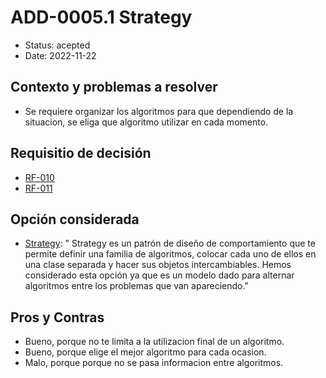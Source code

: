 # ADD-0005.1 Strategy

* Status: acepted
* Date: 2022-11-22

## Contexto y problemas a resolver

* Se requiere organizar los algoritmos para que dependiendo de la situacion, se eliga que algoritmo utilizar en cada momento.

## Requisitio de decisión

* [RF-010](../requisitos/RF-010.md)
* [RF-011](../requisitos/RF-011.md)

## Opción considerada

* [Strategy](https://refactoring.guru/es/design-patterns/strategy): " Strategy es un patrón de diseño de comportamiento que te permite definir una familia de algoritmos, colocar cada uno de ellos en una clase separada y hacer sus objetos intercambiables. Hemos considerado esta opción ya que es un modelo dado para alternar algoritmos entre los problemas que van apareciendo."

## Pros y Contras

* Bueno, porque no te limita a la utilizacion final de un algoritmo.
* Bueno, porque elige el mejor algoritmo para cada ocasion.
* Malo, porque porque no se pasa informacion entre algoritmos.
